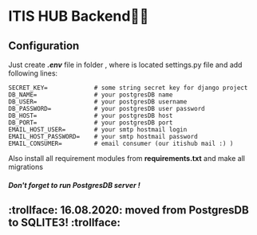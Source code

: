 # ITIS HUB Backend🐱‍👤
## Configuration

Just create  _**.env**_   file in folder , where is located settings.py file and add following lines:
```
SECRET_KEY=             # some string secret key for django project
DB_NAME=                # your postgresDB name
DB_USER=                # your postgresDB username
DB_PASSWORD=            # your postgresDB user password
DB_HOST=                # your postgresDB host
DB_PORT=                # your postgresDB port
EMAIL_HOST_USER=        # your smtp hostmail login
EMAIL_HOST_PASSWORD=    # your smtp hostmail password
EMAIL_CONSUMER=         # email consumer (our itishub mail :) )

```
Also install all requirement modules from **requirements.txt** and make all migrations 

#### _Don't forget to run PostgresDB server !_

## :trollface: 16.08.2020: moved from PostgresDB to SQLITE3! :trollface:
